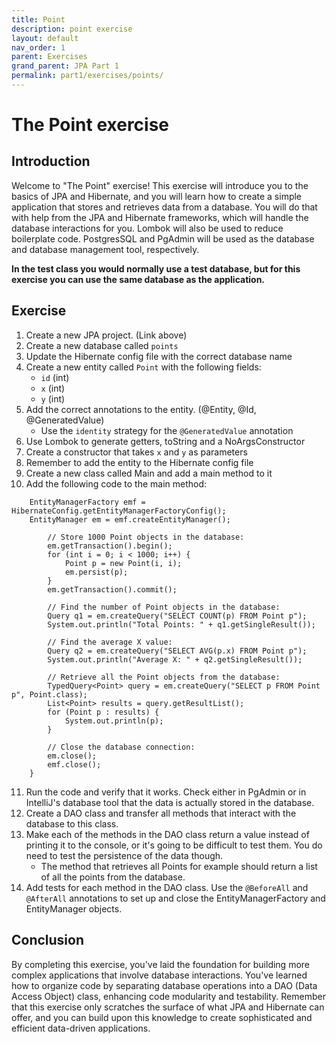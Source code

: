 ```yaml
---
title: Point
description: point exercise
layout: default
nav_order: 1
parent: Exercises
grand_parent: JPA Part 1
permalink: part1/exercises/points/
---
```


# The Point exercise

## Introduction

Welcome to "The Point" exercise! This exercise will introduce you to the basics of JPA and Hibernate,
and you will learn how to create a simple application that stores and retrieves data from a database.
You will do that with help from the JPA and Hibernate frameworks, which will handle the database interactions for you.
Lombok will also be used to reduce boilerplate code. PostgresSQL and PgAdmin will be used as the database and database management tool, respectively.

**In the test class you would normally use a test database, but for this exercise you can use the same database as the application.**

## Exercise

1. Create a new JPA project. (Link above)
2. Create a new database called `points`
3. Update the Hibernate config file with the correct database name
4. Create a new entity called `Point` with the following fields:
    - `id` (int)
    - `x` (int)
    - `y` (int)
5. Add the correct annotations to the entity. (@Entity, @Id, @GeneratedValue)
    - Use the `identity` strategy for the `@GeneratedValue` annotation
6. Use Lombok to generate getters, toString  and a NoArgsConstructor 
7. Create a constructor that takes `x` and `y` as parameters
8. Remember to add the entity to the Hibernate config file
9. Create a new class called Main and add a main method to it
10. Add the following code to the main method:
```jav
    EntityManagerFactory emf = HibernateConfig.getEntityManagerFactoryConfig();
    EntityManager em = emf.createEntityManager();

        // Store 1000 Point objects in the database:
        em.getTransaction().begin();
        for (int i = 0; i < 1000; i++) {
            Point p = new Point(i, i);
            em.persist(p);
        }
        em.getTransaction().commit();

        // Find the number of Point objects in the database:
        Query q1 = em.createQuery("SELECT COUNT(p) FROM Point p");
        System.out.println("Total Points: " + q1.getSingleResult());

        // Find the average X value:
        Query q2 = em.createQuery("SELECT AVG(p.x) FROM Point p");
        System.out.println("Average X: " + q2.getSingleResult());

        // Retrieve all the Point objects from the database:
        TypedQuery<Point> query = em.createQuery("SELECT p FROM Point p", Point.class);
        List<Point> results = query.getResultList();
        for (Point p : results) {
            System.out.println(p);
        }

        // Close the database connection:
        em.close();
        emf.close();
    }

```

11. Run the code and verify that it works. Check either in PgAdmin or in IntelliJ's database tool that the data is actually stored in the database.
12. Create a DAO class and transfer all methods that interact with the database to this class.
13. Make each of the methods in the DAO class return a value instead of printing it to the console, or it's going to be difficult to test them. You do need to test the persistence of the data though.
    - The method that retrieves all Points for example should return a list of all the points from the database.
13. Add tests for each method in the DAO class. Use the `@BeforeAll` and `@AfterAll` annotations to set up and close the EntityManagerFactory and EntityManager objects.

## Conclusion

By completing this exercise, you've laid the foundation for building more complex applications that involve database interactions. 
You've learned how to organize code by separating database operations into a DAO (Data Access Object) class, enhancing code modularity 
and testability. Remember that this exercise only scratches the surface of what JPA and Hibernate can offer, and you can build upon this 
knowledge to create sophisticated and efficient data-driven applications.